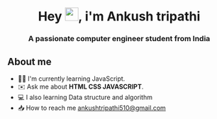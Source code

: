 <h1 align="center">Hey  <img width="30" height="30" src="https://camo.githubusercontent.com/e8e7b06ecf583bc040eb60e44eb5b8e0ecc5421320a92929ce21522dbc34c891/68747470733a2f2f6d656469612e67697068792e636f6d2f6d656469612f6876524a434c467a6361737252346961377a2f67697068792e676966">,
i'm Ankush tripathi</h1>
<h3 align="center">A passionate computer engineer student from India </h3>

<h2> About me</h2>

* 🧑‍💻 I'm currently learning JavaScript.
* ✉️ Ask me about **HTML CSS JAVASCRIPT**.
* 💻 I also learning Data structure and algorithm 
* 📥 How to reach me ankushtripathi510@gmail.com



<!---
ankushtripathii/ankushtripathii is a ✨ special ✨ repository because its `README.md` (this file) appears on your GitHub profile.
You can click the Preview link to take a look at your changes.
--->
